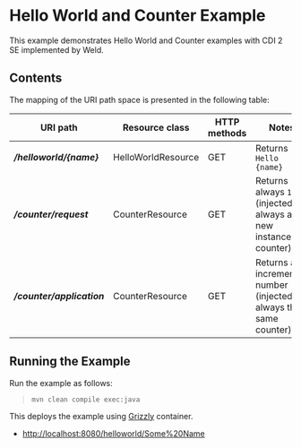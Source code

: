 [//]: # " Copyright (c) 2015, 2019 Oracle and/or its affiliates. All rights reserved. "
[//]: # " "
[//]: # " This program and the accompanying materials are made available under the "
[//]: # " terms of the Eclipse Distribution License v. 1.0, which is available at "
[//]: # " http://www.eclipse.org/org/documents/edl-v10.php. "
[//]: # " "
[//]: # " SPDX-License-Identifier: BSD-3-Clause "

Hello World and Counter Example
===============================

This example demonstrates Hello World and Counter examples with CDI 2 SE implemented by Weld.

Contents
--------

The mapping of the URI path space is presented in the following table:

URI path                    | Resource class      | HTTP methods | Notes
--------------------------- | ------------------- | ------------ | --------------------------------------------------------
**_/helloworld/{name}_**    | HelloWorldResource  |  GET         |  Returns `Hello {name}`
**_/counter/request_**      | CounterResource     |  GET         |  Returns always `1` (injected always a new instance of counter)
**_/counter/application_**  | CounterResource     |  GET         |  Returns an incremented number (injected always the same counter).

Running the Example
-------------------

Run the example as follows:

>     mvn clean compile exec:java

This deploys the example using [Grizzly](http://grizzly.java.net/) container.

-   <http://localhost:8080/helloworld/Some%20Name>
